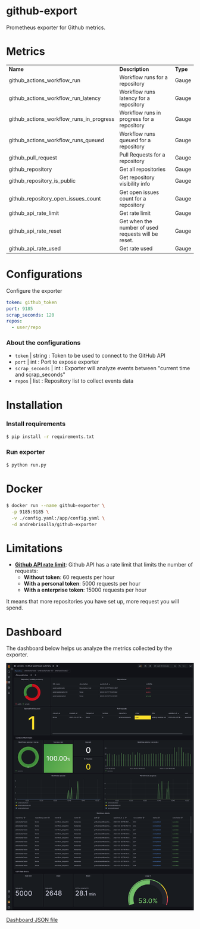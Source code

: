 # github-export
Prometheus exporter for Github metrics.

# Metrics

<table>
  <tr><td><b>Name</b></td><td><b>Description</b></td><td><b>Type</b></td></tr>
  <tr><td>github_actions_workflow_run</td><td>Workflow runs for a repository</td><td>Gauge</td></tr>
  <tr><td>github_actions_workflow_run_latency</td><td>Workflow runs latency for a repository</td><td>Gauge</td></tr>
  <tr><td>github_actions_workflow_runs_in_progress</td><td>Workflow runs in progress for a repository</td><td>Gauge</td></tr>
  <tr><td>github_actions_workflow_runs_queued</td><td>Workflow runs queued for a repository</td><td>Gauge</td></tr>
  <tr><td>github_pull_request</td><td>Pull Requests for a repository</td><td>Gauge</td></tr>
  <tr><td>github_repository</td><td>Get all repositories</td><td>Gauge</td></tr>
  <tr><td>github_repository_is_public</td><td>Get repository visibility info</td><td>Gauge</td></tr>
  <tr><td>github_repository_open_issues_count</td><td>Get open issues count for a repository</td><td>Gauge</td></tr>
  <tr><td>github_api_rate_limit</td><td>Get rate limit</td><td>Gauge</td></tr>
  <tr><td>github_api_rate_reset</td><td>Get when the number of used requests will be reset. </td><td>Gauge</td></tr>
  <tr><td>github_api_rate_used</td><td>Get rate used</td><td>Gauge</td></tr>
</table>

# Configurations

Configure the exporter

```yaml
token: github_token 
port: 9185 
scrap_seconds: 120 
repos: 
  - user/repo
```

### About the configurations
- ```token```  | string : Token to be used to connect to the GitHub API
- ```port``` | int  : Port to expose exporter
- ```scrap_seconds``` | int : Exporter will analyze events between "current time and scrap_seconds"
- ```repos``` | list : Repository list to collect events data 

# Installation

### Install requirements
```bash
$ pip install -r requirements.txt
```
### Run exporter
```bash
$ python run.py
```

# Docker
```bash
$ docker run --name github-exporter \
  -p 9185:9185 \
  -v ./config.yaml:/app/config.yaml \
  -d andrebrisolla/github-exporter
```

# Limitations
 + <b><a href="https://docs.github.com/en/rest/rate-limit?apiVersion=2022-11-28#about-rate-limits" target="_blank">Github API rate limit</a></b>: Github API has a rate limit that limits the number of requests:
   + <b>Without token</b>: 60 requests per hour
   + <b>With a personal token</b>: 5000 requests per hour
   + <b>With a enterprise token</b>: 15000 requests per hour

It means that more repositories you have set up, more request you will spend. 

# Dashboard
The dashboard below helps us analyze the metrics collected by the exporter.

<img src="grafana/grafana.png" />

<a href="grafana/dashboard.json">Dashboard JSON file</a>